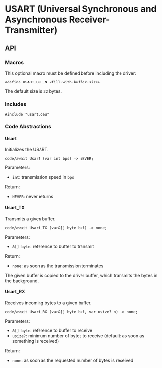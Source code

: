 # USART (Universal Synchronous and Asynchronous Receiver-Transmitter)

## API

### Macros

This optional macro must be defined before including the driver:

```
#define USART_BUF_N <fill-with-buffer-size>
```

The default size is `32` bytes.

### Includes

```
#include "usart.ceu"
```

### Code Abstractions

#### Usart

Initializes the USART.

```
code/await Usart (var int bps) -> NEVER;
```

Parameters:

- `int`: transmission speed in `bps`

Return:

- `NEVER`: never returns

#### Usart_TX

Transmits a given buffer.

```
code/await Usart_TX (var&[] byte buf) -> none;
```

Parameters:

- `&[] byte`: reference to buffer to transmit

Return:

- `none`: as soon as the transmission terminates

The given buffer is copied to the driver buffer, which transmits the bytes in
the background.

#### Usart_RX

Receives incoming bytes to a given buffer.

```
code/await Usart_RX (var&[] byte buf, var usize? n) -> none;
```

Parameters:

- `&[] byte`: reference to buffer to receive
- `usize?`:   minimum number of bytes to receive (default: as soon as something is received)

Return:

- `none`: as soon as the requested number of bytes is received
